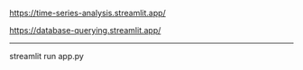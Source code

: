 https://time-series-analysis.streamlit.app/

https://database-querying.streamlit.app/

---------------

streamlit run app.py
